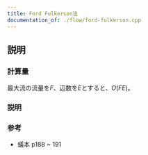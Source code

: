 ```yaml
---
title: Ford Fulkerson法
documentation_of: ./flow/ford-fulkerson.cpp
---
```


## 説明
### 計算量
最大流の流量を$F$、辺数を$E$とすると、$O(FE)$。

### 説明

### 参考
- 蟻本 p188 ~ 191